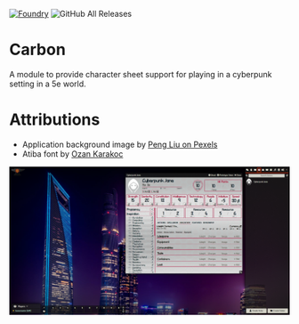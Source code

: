 [![Foundry](https://img.shields.io/badge/Foundry-0.6.5-green)](https://foundryvtt.com/)
![GitHub All Releases](https://img.shields.io/github/downloads/sparkcity/fvtt-carbon/total)

# Carbon
A module to provide character sheet support for playing in a cyberpunk setting in a 5e world.

# Attributions
* Application background image by [Peng Liu on Pexels](https://www.pexels.com/photo/raised-building-frame-169647/)
* Atiba font by [Ozan Karakoc](https://www.ozankarakoc.com/)

![Image](https://github.com/sparkcity/fvttprojects/blob/master/screenshots/carbon0.png?raw=true "Carbon Overview")